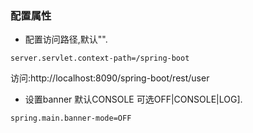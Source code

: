### 配置属性
* 配置访问路径,默认"".
```
server.servlet.context-path=/spring-boot 
```
访问:http://localhost:8090/spring-boot/rest/user

* 设置banner 默认CONSOLE 可选OFF|CONSOLE|LOG].
```
spring.main.banner-mode=OFF
```